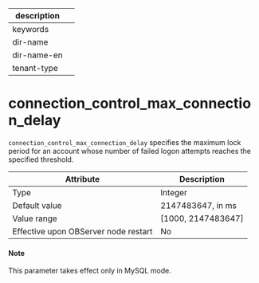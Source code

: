 |description||
|---|---|
|keywords||
|dir-name||
|dir-name-en||
|tenant-type||

# connection_control_max_connection_delay

`connection_control_max_connection_delay` specifies the maximum lock period for an account whose number of failed logon attempts reaches the specified threshold.

| Attribute | Description |
|------------------|---------------------|
| Type | Integer |
| Default value | 2147483647, in ms |
| Value range | \[1000, 2147483647\] |
| Effective upon OBServer node restart | No |

<main id="notice" type='explain'>
    <h4>Note</h4>
    <p>This parameter takes effect only in MySQL mode. </p>
</main>
